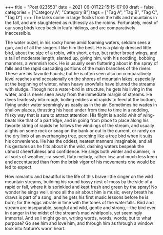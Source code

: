 +++
title = "Post 023553"
date = 2021-06-01T22:15:15-07:00
draft = false
categories = ["Category A", "Category B"]
tags = ["Tag A", "Tag B", "Tag C", "Tag D"]
+++
The larks come in large flocks from the hills and mountains in the fall, and are slaughtered as ruthlessly as the robins. Fortunately, most of our song birds keep back in leafy hidings, and are comparatively inaccessible.

The water ouzel, in his rocky home amid foaming waters, seldom sees a gun, and of all the singers I like him the best. He is a plainly dressed little bird, about the size of a robin, with short, crisp, but rather broad wings, and a tail of moderate length, slanted up, giving him, with his nodding, bobbing manners, a wrennish look. He is usually seen fluttering about in the spray of falls and the rapid cascading portions of the main branches of the rivers. These are his favorite haunts; but he is often seen also on comparatively level reaches and occasionally on the shores of mountain lakes, especially at the beginning of winter, when heavy snowfalls have blurred the streams with sludge. Though not a water-bird in structure, he gets his living in the water, and is never seen away from the immediate margin of streams. He dives fearlessly into rough, boiling eddies and rapids to feed at the bottom, flying under water seemingly as easily as in the air. Sometimes he wades in shallow places, thrusting his head under from time to time in a nodding, frisky way that is sure to attract attention. His flight is a solid whir of wing-beats like that of a partridge, and in going from place to place along his favorite string of rapids he follows the windings of the stream, and usually alights on some rock or snag on the bank or out in the current, or rarely on the dry limb of an overhanging tree, perching like a tree bird when it suits his convenience. He has the oddest, neatest manners imaginable, and all his gestures as he flits about in the wild, dashing waters bespeak the utmost cheerfulness and confidence. He sings both winter and summer, in all sorts of weather,—a sweet, fluty melody, rather low, and much less keen and accentuated than from the brisk vigor of his movements one would be led to expect.

How romantic and beautiful is the life of this brave little singer on the wild mountain streams, building his round bossy nest of moss by the side of a rapid or fall, where it is sprinkled and kept fresh and green by the spray! No wonder he sings well, since all the air about him is music; every breath he draws is part of a song, and he gets his first music lessons before he is born; for the eggs vibrate in time with the tones of the waterfalls. Bird and stream are inseparable, songful and wild, gentle and strong,—the bird ever in danger in the midst of the stream’s mad whirlpools, yet seemingly immortal. And so I might go on, writing words, words, words; but to what purpose? Go see him and love him, and through him as through a window look into Nature’s warm heart.
